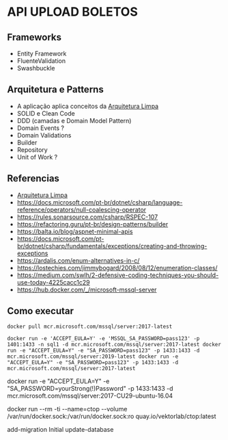 # API UPLOAD BOLETOS

## Frameworks

- Entity Framework
- FluenteValidation
- Swashbuckle

## Arquitetura e Patterns

- A aplicação aplica conceitos da [Arquitetura Limpa](https://docs.microsoft.com/pt-br/dotnet/architecture/modern-web-apps-azure/common-web-application-architectures#clean-architecture)
- SOLID e Clean Code
- DDD (camadas e Domain Model Pattern)
- Domain Events ?
- Domain Validations
- Builder
- Repository
- Unit of Work ?

## Referencias

- [Arquitetura Limpa](https://docs.microsoft.com/pt-br/dotnet/architecture/modern-web-apps-azure/common-web-application-architectures#clean-architecture)
- https://docs.microsoft.com/pt-br/dotnet/csharp/language-reference/operators/null-coalescing-operator
- https://rules.sonarsource.com/csharp/RSPEC-107
- https://refactoring.guru/pt-br/design-patterns/builder
- https://balta.io/blog/aspnet-minimal-apis
- https://docs.microsoft.com/pt-br/dotnet/csharp/fundamentals/exceptions/creating-and-throwing-exceptions
- https://ardalis.com/enum-alternatives-in-c/
- https://lostechies.com/jimmybogard/2008/08/12/enumeration-classes/
- https://medium.com/swlh/2-defensive-coding-techniques-you-should-use-today-4225cacc1c29
- https://hub.docker.com/_/microsoft-mssql-server

## Como executar

`docker pull mcr.microsoft.com/mssql/server:2017-latest`

`docker run -e 'ACCEPT_EULA=Y' -e 'MSSQL_SA_PASSWORD=pass123' -p 1401:1433 -n sql1 -d mcr.microsoft.com/mssql/server:2017-latest docker run -e "ACCEPT_EULA=Y" -e "SA_PASSWORD=pass123" -p 1433:1433 -d mcr.microsoft.com/mssql/server:2019-latest docker run -e "ACCEPT_EULA=Y" -e "SA_PASSWORD=pass123" -p 1433:1433 -d mcr.microsoft.com/mssql/server:2017-latest `

docker run -e "ACCEPT_EULA=Y" -e "SA_PASSWORD=yourStrong(!)Password" -p 1433:1433 -d mcr.microsoft.com/mssql/server:2017-CU29-ubuntu-16.04

docker run --rm -ti --name=ctop --volume /var/run/docker.sock:/var/run/docker.sock:ro quay.io/vektorlab/ctop:latest

add-migration Initial
update-database
